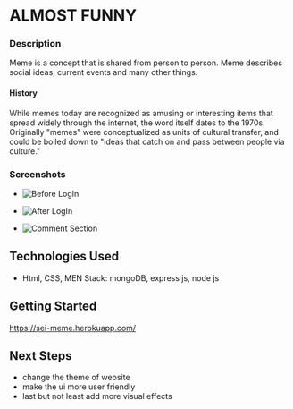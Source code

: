 # ALMOST FUNNY


### Description
Meme is a concept that is shared from person to person. Meme describes social ideas, current events and many other things. 

#### History
While memes today are recognized as amusing or interesting items that spread widely through the internet, the word itself dates to the 1970s. Originally "memes" were conceptualized as units of cultural transfer, and could be boiled down to "ideas that catch on and pass between people via culture."



### Screenshots
- ![Before LogIn](https://i.imgur.com/hQKqCfZ.png)

- ![After LogIn](https://i.imgur.com/F2jCbtv.png)

- ![Comment Section](https://i.imgur.com/hVODc6J.png)



## Technologies Used

- Html, CSS, MEN Stack: mongoDB, express js, node js


## Getting Started

https://sei-meme.herokuapp.com/

## Next Steps

- change the theme of website
- make the ui more user friendly
- last but not least add more visual effects
